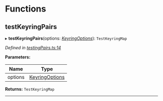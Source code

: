 

# Functions

<a id="testkeyringpairs"></a>

##  testKeyringPairs

▸ **testKeyringPairs**(options: *[KeyringOptions](_types_.md#keyringoptions)*): `TestKeyringMap`

*Defined in [testingPairs.ts:14](https://github.com/polkadot-js/common/blob/50721f2/packages/keyring/src/testingPairs.ts#L14)*

**Parameters:**

| Name | Type |
| ------ | ------ |
| options | [KeyringOptions](_types_.md#keyringoptions) |

**Returns:** `TestKeyringMap`

___

